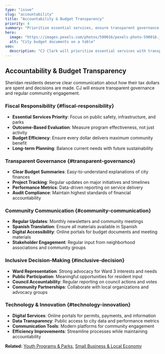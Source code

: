 ```yaml
---
type: "issue"
slug: "accountability"
title: "Accountability & Budget Transparency"
priority: 4
summary: "Prioritize essential services, ensure transparent governance, and maintain regular community communication."
hero:
  image: "https://images.pexels.com/photos/590016/pexels-photo-590016.jpeg"
  alt: "City budget documents on a table"
seo:
  description: "CJ Clark will prioritize essential services with transparent reporting, clear metrics, and regular community updates including Spanish translation."
---
```


## Accountability & Budget Transparency

Sheridan residents deserve clear communication about how their tax dollars are spent and decisions are made. CJ will ensure transparent governance and regular community engagement.

### Fiscal Responsibility {#fiscal-responsibility}
- **Essential Services Priority**: Focus on public safety, infrastructure, and parks
- **Outcome-Based Evaluation**: Measure program effectiveness, not just activity
- **Budget Efficiency**: Ensure every dollar delivers maximum community benefit
- **Long-term Planning**: Balance current needs with future sustainability

### Transparent Governance {#transparent-governance}
- **Clear Budget Summaries**: Easy-to-understand explanations of city finances
- **Project Tracking**: Regular updates on major initiatives and timelines
- **Performance Metrics**: Data-driven reporting on service delivery
- **Audit Compliance**: Maintain highest standards of financial accountability

### Community Communication {#community-communication}
- **Regular Updates**: Monthly newsletters and community meetings
- **Spanish Translation**: Ensure all materials available in Spanish
- **Digital Accessibility**: Online portals for budget documents and meeting materials
- **Stakeholder Engagement**: Regular input from neighborhood associations and community groups

### Inclusive Decision-Making {#inclusive-decision}
- **Ward Representation**: Strong advocacy for Ward 3 interests and needs
- **Public Participation**: Meaningful opportunities for resident input
- **Council Accountability**: Regular reporting on council actions and votes
- **Community Partnerships**: Collaborate with local organizations and advocacy groups

### Technology & Innovation {#technology-innovation}
- **Digital Services**: Online portals for permits, payments, and information
- **Data Transparency**: Public access to city data and performance metrics
- **Communication Tools**: Modern platforms for community engagement
- **Efficiency Improvements**: Streamline processes while maintaining accountability

**Related:** [Youth Programs & Parks](/issues/youth-programs), [Small Business & Local Economy](/issues/local-economy)
